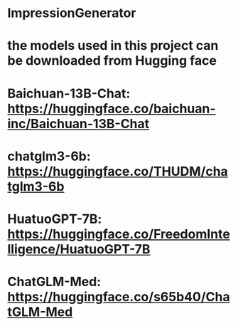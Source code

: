 # ImpressionGenerator

# the models used in this project can be downloaded from Hugging face
# Baichuan-13B-Chat: https://huggingface.co/baichuan-inc/Baichuan-13B-Chat 
# chatglm3-6b: https://huggingface.co/THUDM/chatglm3-6b 
# HuatuoGPT-7B: https://huggingface.co/FreedomIntelligence/HuatuoGPT-7B
# ChatGLM-Med: https://huggingface.co/s65b40/ChatGLM-Med